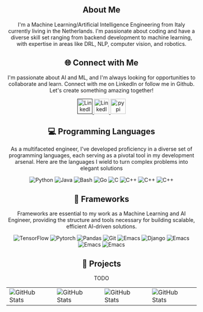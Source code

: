 
<div align="center">
    <h2> About Me</h2>
    <p>
      I'm a Machine Learning/Artificial Intelligence Engineering from Italy currently living in the Netherlands. I'm passionate about coding and have a diverse skill set ranging from backend development to machine learning, with expertise in areas like DRL, NLP, computer vision, and robotics.
    </p>
</div>

<div align="center">
<h2 align="center" class="section-heading">🌐 Connect with Me</h2>
<p> I'm passionate about AI and ML, and I'm always looking for opportunities to collaborate and learn. Connect with me on LinkedIn or follow me in Github. 
  Let's create something amazing together!</p>

<div id="badges">
  <a href="" target="_blank">
    <img src="https://img.shields.io/badge/Website-666666?style=for-the-badge&logo=internetarchive&logoColor=white" height="40" alt="LinkedIn"/>
  </a>
  <a href="https://www.linkedin.com/in/massimiliano-falzari/">
    <img src="https://img.shields.io/badge/MassimilianoFalzari-0077B5?style=for-the-badge&logo=linkedin&logoColor=white" height="40" alt="LinkedIn"/>
  </a>
  <a href="https://pypi.org/user/vimmoos/" target="_blank">
    <img src="https://img.shields.io/static/v1?message=PyPi&logo=pypi&label=&color=yellow&logoColor=white&labelColor=&style=for-the-badge" height="40" alt="pypi logo"  />
  </a>

</div>



<h2 align="center" class="section-heading">💻 Programming Languages</h2>
<p> As a multifaceted engineer, I've developed proficiency in a diverse set of programming languages, each serving as a pivotal tool in my development arsenal. Here are the languages I wield to turn complex problems into elegant solutions</p>
<div align="center">
  <img src="https://img.shields.io/badge/Python-3776AB?style=for-the-badge&logo=python&logoColor=white" alt="Python"/>
  <img src="https://img.shields.io/badge/Java-007396?style=for-the-badge&logo=java&logoColor=white" alt="Java" />
  <img src="https://img.shields.io/badge/Bash-4EAA25?style=for-the-badge&logo=gnu-bash&logoColor=white" alt="Bash"/>
  <img src="https://img.shields.io/badge/Go-00ADD8?style=for-the-badge&logo=go&logoColor=white" alt="Go"/>
  <img src="https://img.shields.io/badge/C-A8B9CC?style=for-the-badge&logo=c&logoColor=white" alt="C"/>
  <img src="https://img.shields.io/badge/C++-00599C?style=for-the-badge&logo=cplusplus&logoColor=white" alt="C++"/>
  <img src="https://img.shields.io/badge/Clojure-5881D8?style=for-the-badge&logo=clojure&logoColor=white" alt="C++"/>
  <img src="https://img.shields.io/badge/R-276DC3?style=for-the-badge&logo=r&logoColor=white" alt="C++"/>

</div>

<h2 align="center" class="section-heading">🔧 Frameworks</h2>
<p>Frameworks are essential to my work as a Machine Learning and AI Engineer, providing the structure and tools necessary for building scalable, efficient AI-driven solutions. </p>
<div align="center">
  <img src="https://img.shields.io/badge/TensorFlow-FF6F00?style=for-the-badge&logo=tensorflow&logoColor=white" alt="TensorFlow"/>
  <img src="https://img.shields.io/badge/Pytorch-EE4C2C?style=for-the-badge&logo=pytorch&logoColor=white" alt="Pytorch"/>
  <img src="https://img.shields.io/badge/Pandas-150458?style=for-the-badge&logo=pandas&logoColor=white" alt="Pandas"/>
  <img src="https://img.shields.io/badge/Git-F05032?style=for-the-badge&logo=git&logoColor=white" alt="Git"/>
  <img src="https://img.shields.io/badge/Emacs-7F5AB6?style=for-the-badge&logo=gnuemacs&logoColor=white" alt="Emacs"/>
  <img src="https://img.shields.io/badge/Django-092E20?style=for-the-badge&logo=django&logoColor=green" alt="Django"/>
   <img src="https://img.shields.io/badge/ScikitLearn-F7931E?style=for-the-badge&logo=scikitlearn&logoColor=white" alt="Emacs"/>
  <img src="https://img.shields.io/badge/WandB-FFBE00?style=for-the-badge&logo=weightsandbiases&logoColor=white" alt="Emacs"/>
  <img src="https://img.shields.io/badge/Docker-2496ED?style=for-the-badge&logo=docker&logoColor=white" alt="Emacs"/>
</div>


<h2 align="center" class="section-heading">📖 Projects</h2>
<p>TODO</p>



 <table align="center" width="100%" height="100%" >
    <tr>
        <td><img style="border: none;" src="https://github-profile-summary-cards.vercel.app/api/cards/stats?username=vimmoos&theme=github_dark" alt="GitHub Stats"/></td>
        <td><img style="border: none;" src="https://github-profile-summary-cards.vercel.app/api/cards/productive-time?username=vimmoos&theme=github_dark&utcOffset=10" alt="GitHub Stats"/>
        <td><img style="border: none;" src="https://github-profile-summary-cards.vercel.app/api/cards/repos-per-language?username=vimmoos&theme=github_dark" alt="GitHub Stats"/></td>
        <td><img style="border: none;" src="https://github-profile-summary-cards.vercel.app/api/cards/most-commit-language?username=vimmoos&theme=github_dark" alt="GitHub Stats"/></td>
    </tr>
 </table>
</div>

